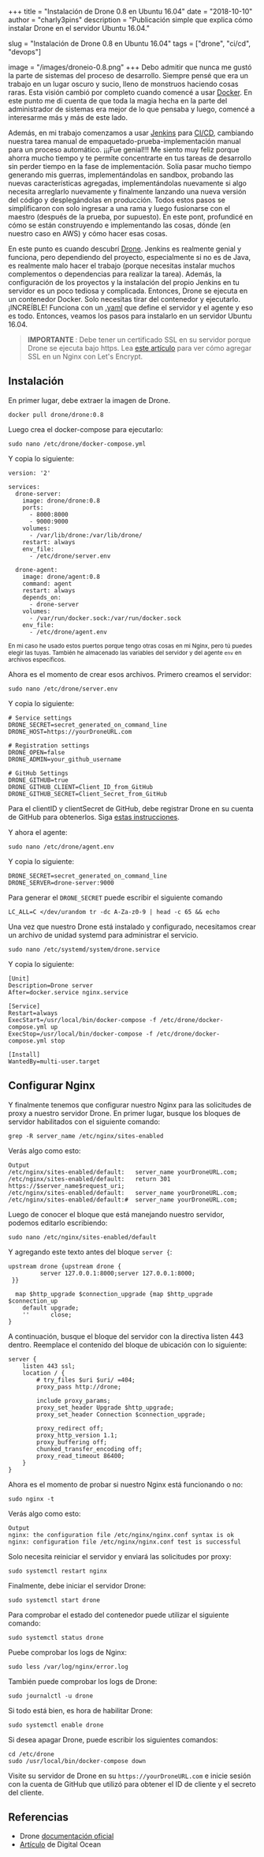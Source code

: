 +++
title = "Instalación de Drone 0.8 en Ubuntu 16.04"
date = "2018-10-10"
author = "charly3pins"
description = "Publicación simple que explica cómo instalar Drone en el servidor Ubuntu 16.04."

slug = "Instalación de Drone 0.8 en Ubuntu 16.04" 
tags = ["drone", "ci/cd", "devops"]

image = "/images/droneio-0.8.png"
+++
Debo admitir que nunca me gustó la parte de sistemas del proceso de desarrollo. Siempre pensé que era un trabajo en un lugar oscuro y sucio, lleno de monstruos haciendo cosas raras. Esta visión cambió por completo cuando comencé a usar [Docker](https://www.docker.com/). En este punto me di cuenta de que toda la magia hecha en la parte del administrador de sistemas era mejor de lo que pensaba y luego, comencé a interesarme más y más de este lado.

Además, en mi trabajo comenzamos a usar [Jenkins](https://jenkins.io/) para [CI/CD](https://www.atlassian.com/continuous-delivery/ci-vs-ci-vs-cd), cambiando nuestra tarea manual de empaquetado-prueba-implementación manual para un proceso automático. ¡¡¡Fue genial!!! Me siento muy feliz porque ahorra mucho tiempo y te permite concentrarte en tus tareas de desarrollo sin perder tiempo en la fase de implementación. Solía ​​pasar mucho tiempo generando mis guerras, implementándolas en sandbox, probando las nuevas características agregadas, implementándolas nuevamente si algo necesita arreglarlo nuevamente y finalmente lanzando una nueva versión del código y desplegándolas en producción. Todos estos pasos se simplificaron con solo ingresar a una rama y luego fusionarse con el maestro (después de la prueba, por supuesto). En este pont, profundicé en cómo se están construyendo e implementando las cosas, dónde (en nuestro caso en AWS) y cómo hacer esas cosas.

En este punto es cuando descubrí [Drone](https://drone.io/). Jenkins es realmente genial y funciona, pero dependiendo del proyecto, especialmente si no es de Java, es realmente malo hacer el trabajo (porque necesitas instalar muchos complementos o dependencias para realizar la tarea). Además, la configuración de los proyectos y la instalación del propio Jenkins en tu servidor es un poco tediosa y complicada. Entonces, Drone se ejecuta en un contenedor Docker. Solo necesitas tirar del contenedor y ejecutarlo. ¡INCREÍBLE! Funciona con un [.yaml](http://yaml.org/) que define el servidor y el agente y eso es todo. Entonces, veamos los pasos para instalarlo en un servidor Ubuntu 16.04.

> <b> IMPORTANTE </b>: Debe tener un certificado SSL en su servidor porque Drone se ejecuta bajo https. Lea [este artículo](https://www.digitalocean.com/community/tutorials/how-to-secure-nginx-with-let-s-encrypt-on-ubuntu-16-04) para ver cómo agregar SSL en un Nginx con Let's Encrypt.


## Instalación

En primer lugar, debe extraer la imagen de Drone.
```vim
docker pull drone/drone:0.8
```

Luego crea el docker-compose para ejecutarlo:
```vim
sudo nano /etc/drone/docker-compose.yml
```

Y copia lo siguiente:
```
version: '2'

services:
  drone-server:
    image: drone/drone:0.8
    ports:
      - 8000:8000
      - 9000:9000
    volumes:
      - /var/lib/drone:/var/lib/drone/
    restart: always
    env_file:
      - /etc/drone/server.env

  drone-agent:
    image: drone/agent:0.8
    command: agent
    restart: always
    depends_on:
      - drone-server
    volumes:
      - /var/run/docker.sock:/var/run/docker.sock
    env_file:
      - /etc/drone/agent.env
```
<small> En mi caso he usado estos puertos porque tengo otras cosas en mi Nginx, pero tú puedes elegir las tuyas. También he almacenado las variables del servidor y del agente `env` en archivos específicos. </small>

Ahora es el momento de crear esos archivos. Primero creamos el servidor:
```vim
sudo nano /etc/drone/server.env
```

Y copia lo siguiente:
```
# Service settings 
DRONE_SECRET=secret_generated_on_command_line
DRONE_HOST=https://yourDroneURL.com

# Registration settings
DRONE_OPEN=false
DRONE_ADMIN=your_github_username

# GitHub Settings
DRONE_GITHUB=true
DRONE_GITHUB_CLIENT=Client_ID_from_GitHub
DRONE_GITHUB_SECRET=Client_Secret_from_GitHub
```

Para el clientID y clientSecret de GitHub, debe registrar Drone en su cuenta de GitHub para obtenerlos. Siga [estas instrucciones](https://developer.github.com/apps/building-oauth-apps/creating-an-oauth-app/).

Y ahora el agente:
```vim
sudo nano /etc/drone/agent.env
```

Y copia lo siguiente:
```
DRONE_SECRET=secret_generated_on_command_line
DRONE_SERVER=drone-server:9000
```

Para generar el `DRONE_SECRET` puede escribir el siguiente comando
```vim
LC_ALL=C </dev/urandom tr -dc A-Za-z0-9 | head -c 65 && echo
```

Una vez que nuestro Drone está instalado y configurado, necesitamos crear un archivo de unidad systemd para administrar el servicio.
```vim
sudo nano /etc/systemd/system/drone.service
```

Y copia lo siguiente:
```
[Unit]
Description=Drone server
After=docker.service nginx.service

[Service]
Restart=always
ExecStart=/usr/local/bin/docker-compose -f /etc/drone/docker-compose.yml up
ExecStop=/usr/local/bin/docker-compose -f /etc/drone/docker-compose.yml stop

[Install]
WantedBy=multi-user.target
```

## Configurar Nginx

Y finalmente tenemos que configurar nuestro Nginx para las solicitudes de proxy a nuestro servidor Drone. En primer lugar, busque los bloques de servidor habilitados con el siguiente comando:
```vim
grep -R server_name /etc/nginx/sites-enabled
```

Verás algo como esto:
```vim
Output
/etc/nginx/sites-enabled/default:   server_name yourDroneURL.com;
/etc/nginx/sites-enabled/default:   return 301 https://$server_name$request_uri;
/etc/nginx/sites-enabled/default:   server_name yourDroneURL.com;
/etc/nginx/sites-enabled/default:#  server_name yourDroneURL.com;
```

Luego de conocer el bloque que está manejando nuestro servidor, podemos editarlo escribiendo:
```vim
sudo nano /etc/nginx/sites-enabled/default 
```
Y agregando este texto antes del bloque `server {`:
```vim
upstream drone {upstream drone {
         server 127.0.0.1:8000;server 127.0.0.1:8000;
 }}

  map $http_upgrade $connection_upgrade {map $http_upgrade $connection_up 
    default upgrade;
    ''      close;
}
```

A continuación, busque el bloque del servidor con la directiva listen 443 dentro. Reemplace el contenido del bloque de ubicación con lo siguiente:
```vim
server {
    listen 443 ssl;
    location / {
        # try_files $uri $uri/ =404;
        proxy_pass http://drone;

        include proxy_params;
        proxy_set_header Upgrade $http_upgrade;
        proxy_set_header Connection $connection_upgrade;

        proxy_redirect off;
        proxy_http_version 1.1;
        proxy_buffering off;
        chunked_transfer_encoding off;
        proxy_read_timeout 86400;
    }
}
```

Ahora es el momento de probar si nuestro Nginx está funcionando o no:
```vim
sudo nginx -t
```

Verás algo como esto:
```vim
Output
nginx: the configuration file /etc/nginx/nginx.conf syntax is ok
nginx: configuration file /etc/nginx/nginx.conf test is successful
```

Solo necesita reiniciar el servidor y enviará las solicitudes por proxy:
```vim
sudo systemctl restart nginx
```

Finalmente, debe iniciar el servidor Drone:
```vim
sudo systemctl start drone
```

Para comprobar el estado del contenedor puede utilizar el siguiente comando:
```vim
sudo systemctl status drone
```

Puebe comprobar los logs de Nginx:
```vim
sudo less /var/log/nginx/error.log
```

También puede comprobar los logs de Drone:
```vim
sudo journalctl -u drone
```

Si todo está bien, es hora de habilitar Drone:
```vim
sudo systemctl enable drone
```

Si desea apagar Drone, puede escribir los siguientes comandos:
```vim
cd /etc/drone
sudo /usr/local/bin/docker-compose down
```

Visite su servidor de Drone en su `https://yourDroneURL.com` e inicie sesión con la cuenta de GitHub que utilizó para obtener el ID de cliente y el secreto del cliente.

## Referencias
* Drone [documentación oficial](http://docs.drone.io/installation/)
* [Artículo](https://www.digitalocean.com/community/tutorials/how-to-install-and-configure-drone-on-ubuntu-16-04) de Digital Ocean
